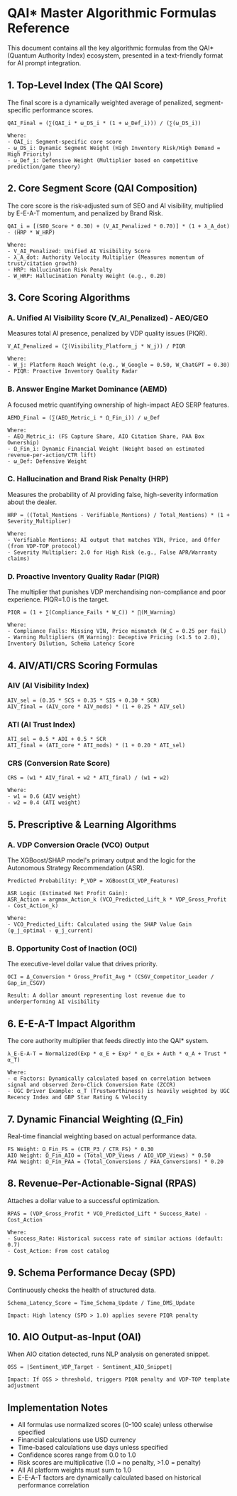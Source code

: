 # QAI* Master Algorithmic Formulas Reference

This document contains all the key algorithmic formulas from the QAI* (Quantum Authority Index) ecosystem, presented in a text-friendly format for AI prompt integration.

## 1. Top-Level Index (The QAI Score)

The final score is a dynamically weighted average of penalized, segment-specific performance scores.

```
QAI_Final = (∑(QAI_i * ω_DS_i * (1 + ω_Def_i))) / (∑(ω_DS_i))

Where:
- QAI_i: Segment-specific core score
- ω_DS_i: Dynamic Segment Weight (High Inventory Risk/High Demand = High Priority)
- ω_Def_i: Defensive Weight (Multiplier based on competitive prediction/game theory)
```

## 2. Core Segment Score (QAI Composition)

The core score is the risk-adjusted sum of SEO and AI visibility, multiplied by E-E-A-T momentum, and penalized by Brand Risk.

```
QAI_i = [(SEO_Score * 0.30) + (V_AI_Penalized * 0.70)] * (1 + λ_A_dot) - (HRP * W_HRP)

Where:
- V_AI_Penalized: Unified AI Visibility Score
- λ_A_dot: Authority Velocity Multiplier (Measures momentum of trust/citation growth)
- HRP: Hallucination Risk Penalty
- W_HRP: Hallucination Penalty Weight (e.g., 0.20)
```

## 3. Core Scoring Algorithms

### A. Unified AI Visibility Score (V_AI_Penalized) - AEO/GEO

Measures total AI presence, penalized by VDP quality issues (PIQR).

```
V_AI_Penalized = (∑(Visibility_Platform_j * W_j)) / PIQR

Where:
- W_j: Platform Reach Weight (e.g., W_Google = 0.50, W_ChatGPT = 0.30)
- PIQR: Proactive Inventory Quality Radar
```

### B. Answer Engine Market Dominance (AEMD)

A focused metric quantifying ownership of high-impact AEO SERP features.

```
AEMD_Final = (∑(AEO_Metric_i * Ω_Fin_i)) / ω_Def

Where:
- AEO_Metric_i: (FS Capture Share, AIO Citation Share, PAA Box Ownership)
- Ω_Fin_i: Dynamic Financial Weight (Weight based on estimated revenue-per-action/CTR lift)
- ω_Def: Defensive Weight
```

### C. Hallucination and Brand Risk Penalty (HRP)

Measures the probability of AI providing false, high-severity information about the dealer.

```
HRP = ((Total_Mentions - Verifiable_Mentions) / Total_Mentions) * (1 + Severity_Multiplier)

Where:
- Verifiable Mentions: AI output that matches VIN, Price, and Offer (from VDP-TOP protocol)
- Severity Multiplier: 2.0 for High Risk (e.g., False APR/Warranty claims)
```

### D. Proactive Inventory Quality Radar (PIQR)

The multiplier that punishes VDP merchandising non-compliance and poor experience. PIQR=1.0 is the target.

```
PIQR = (1 + ∑(Compliance_Fails * W_C)) * ∏(M_Warning)

Where:
- Compliance Fails: Missing VIN, Price mismatch (W_C = 0.25 per fail)
- Warning Multipliers (M_Warning): Deceptive Pricing (×1.5 to 2.0), Inventory Dilution, Schema Latency Score
```

## 4. AIV/ATI/CRS Scoring Formulas

### AIV (AI Visibility Index)

```
AIV_sel = (0.35 * SCS + 0.35 * SIS + 0.30 * SCR)
AIV_final = (AIV_core * AIV_mods) * (1 + 0.25 * AIV_sel)
```

### ATI (AI Trust Index)

```
ATI_sel = 0.5 * ADI + 0.5 * SCR
ATI_final = (ATI_core * ATI_mods) * (1 + 0.20 * ATI_sel)
```

### CRS (Conversion Rate Score)

```
CRS = (w1 * AIV_final + w2 * ATI_final) / (w1 + w2)

Where:
- w1 = 0.6 (AIV weight)
- w2 = 0.4 (ATI weight)
```

## 5. Prescriptive & Learning Algorithms

### A. VDP Conversion Oracle (VCO) Output

The XGBoost/SHAP model's primary output and the logic for the Autonomous Strategy Recommendation (ASR).

```
Predicted Probability: P_VDP = XGBoost(X_VDP_Features)

ASR Logic (Estimated Net Profit Gain):
ASR_Action = argmax_Action_k (VCO_Predicted_Lift_k * VDP_Gross_Profit - Cost_Action_k)

Where:
- VCO_Predicted_Lift: Calculated using the SHAP Value Gain (φ_j_optimal - φ_j_current)
```

### B. Opportunity Cost of Inaction (OCI)

The executive-level dollar value that drives priority.

```
OCI = Δ_Conversion * Gross_Profit_Avg * (CSGV_Competitor_Leader / Gap_in_CSGV)

Result: A dollar amount representing lost revenue due to underperforming AI visibility
```

## 6. E-E-A-T Impact Algorithm

The core authority multiplier that feeds directly into the QAI* system.

```
λ_E-E-A-T = Normalized(Exp * α_E + Exp² * α_Ex + Auth * α_A + Trust * α_T)

Where:
- α Factors: Dynamically calculated based on correlation between signal and observed Zero-Click Conversion Rate (ZCCR)
- UGC Driver Example: α_T (Trustworthiness) is heavily weighted by UGC Recency Index and GBP Star Rating & Velocity
```

## 7. Dynamic Financial Weighting (Ω_Fin)

Real-time financial weighting based on actual performance data.

```
FS Weight: Ω_Fin_FS = (CTR_P3 / CTR_FS) * 0.30
AIO Weight: Ω_Fin_AIO = (Total_VDP_Views / AIO_VDP_Views) * 0.50
PAA Weight: Ω_Fin_PAA = (Total_Conversions / PAA_Conversions) * 0.20
```

## 8. Revenue-Per-Actionable-Signal (RPAS)

Attaches a dollar value to a successful optimization.

```
RPAS = (VDP_Gross_Profit * VCO_Predicted_Lift * Success_Rate) - Cost_Action

Where:
- Success_Rate: Historical success rate of similar actions (default: 0.7)
- Cost_Action: From cost catalog
```

## 9. Schema Performance Decay (SPD)

Continuously checks the health of structured data.

```
Schema_Latency_Score = Time_Schema_Update / Time_DMS_Update

Impact: High latency (SPD > 1.0) applies severe PIQR penalty
```

## 10. AIO Output-as-Input (OAI)

When AIO citation detected, runs NLP analysis on generated snippet.

```
OSS = |Sentiment_VDP_Target - Sentiment_AIO_Snippet|

Impact: If OSS > threshold, triggers PIQR penalty and VDP-TOP template adjustment
```

## Implementation Notes

- All formulas use normalized scores (0-100 scale) unless otherwise specified
- Financial calculations use USD currency
- Time-based calculations use days unless specified
- Confidence scores range from 0.0 to 1.0
- Risk scores are multiplicative (1.0 = no penalty, >1.0 = penalty)
- All AI platform weights must sum to 1.0
- E-E-A-T factors are dynamically calculated based on historical performance correlation
